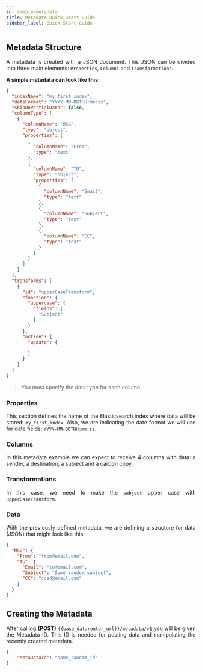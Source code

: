 ```yaml
---
id: simple-metadata
title: Metadata Quick Start Guide
sidebar_label: Quick Start Guide
---
```


<div style="text-align: justify">

## Metadata Structure

A metadata is created with a JSON document. This JSON can be divided into three main elements: `Properties`, `Columns` and `Transformations`.

**A simple metadata can look like this:**

``` json
{
  "indexName": "my_first_index",
  "dateFormat": "YYYY-MM-DDTHH:mm:ss",
  "skipOnPartialData": false,
  "columnType": [
    {
      "columnName": "MSG",
      "type": "object",
      "properties": [
        {
          "columnName": "From",
          "type": "text"
        },
        {
          "columnName": "TO",
          "type": "object",
          "properties": [
            {
              "columnName": "Email",
              "type": "text"
            },
            {
              "columnName": "Subject",
              "type": "text"
            },
            {
              "columnName": "CC",
              "type": "text"
            }
          ]
        }
      ]
    }
  ],
  "transforms": [
    {
      "id": "upperCaseTransform",
      "function": {
        "uppercase": {
          "fields": [
            "Subject"
          ]
        }
      },
      "action": {
        "update": {
          
        }
      }
    }
  ]
}
```

>You must specify the data type for each column.

### Properties
This section defines the name of the Elasticsearch index where data will be stored: `my_first_index`. Also, we are indicating the date format we will use for date fields: `YYYY-MM-DDTHH:mm:ss`.

### Columns

In this metadata example we can expect to receive 4 columns with data: a sender, a destination, a subject and a carbon copy.

### Transformations

In this case, we need to make the `subject` upper case with `upperCaseTransform`.

### Data

With the previously defined metadata, we are defining a structure for data (JSON) that might look like this:

``` json
{
  "MSG": {
    "From": "from@email.com",
    "To": {
      "Email": "to@email.com",
      "Subject": "Some random subject",
      "CC": "cced@email.com"
    }
  }
}
```

## Creating the Metadata
After calling **(POST)** `{{base_datarouter_url}}/metadata/v1` you will be given the Metadata ID. This ID is needed for posting data and manipulating the recently created metadata.

~~~json
{
    "MetaDataId": "some_random_id"
}
~~~

</div>
